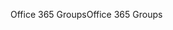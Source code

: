 <span data-ttu-id="73dae-101">Office 365 Groups</span><span class="sxs-lookup"><span data-stu-id="73dae-101">Office 365 Groups</span></span>